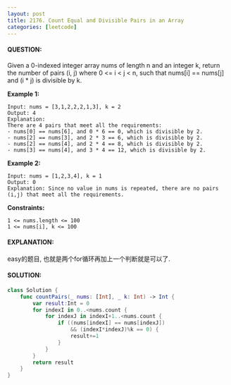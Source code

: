 ```yaml
---
layout: post
title: 2176. Count Equal and Divisible Pairs in an Array
categories: [leetcode]
---
```

#### QUESTION:
Given a 0-indexed integer array nums of length n and an integer k, return the number of pairs (i, j) where 0 <= i < j < n, such that nums[i] == nums[j] and (i * j) is divisible by k.
 

__Example 1:__
```
Input: nums = [3,1,2,2,2,1,3], k = 2
Output: 4
Explanation:
There are 4 pairs that meet all the requirements:
- nums[0] == nums[6], and 0 * 6 == 0, which is divisible by 2.
- nums[2] == nums[3], and 2 * 3 == 6, which is divisible by 2.
- nums[2] == nums[4], and 2 * 4 == 8, which is divisible by 2.
- nums[3] == nums[4], and 3 * 4 == 12, which is divisible by 2.
```
__Example 2:__
```
Input: nums = [1,2,3,4], k = 1
Output: 0
Explanation: Since no value in nums is repeated, there are no pairs (i,j) that meet all the requirements.
```
 

__Constraints:__
```
1 <= nums.length <= 100
1 <= nums[i], k <= 100
```
#### EXPLANATION:

easy的题目, 也就是两个for循环再加上一个判断就是可以了. 

#### SOLUTION:
```swift
class Solution {
    func countPairs(_ nums: [Int], _ k: Int) -> Int {
        var result:Int = 0
        for indexI in 0..<nums.count {
            for indexJ in indexI+1..<nums.count {
                if ((nums[indexI] == nums[indexJ])
                    && (indexI*indexJ)%k == 0) {
                    result+=1
                }
            }
        }
        return result
    }
}
```
